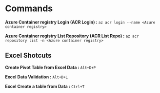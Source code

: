 # Commands

**Azure Container registry Login (ACR Login) :**     `az acr login --name <Azure container registry>`

**Azure Container registry List Repository (ACR List Repo) :** `az acr repository list -n <Azure container registry>`


## Excel Shotcuts

**Create Pivot Table from Excel Data :** `Alt+D+P`

**Excel Data Validation :** `Alt+D+L`

**Excel Create a table from Data :** `Ctrl+T`
